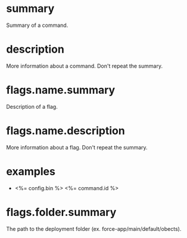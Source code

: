 # summary

Summary of a command.

# description

More information about a command. Don't repeat the summary. 

# flags.name.summary

Description of a flag.

# flags.name.description

More information about a flag. Don't repeat the summary. 

# examples

- <%= config.bin %> <%= command.id %>


# flags.folder.summary

The path to the deployment folder (ex. force-app/main/default/obects).
